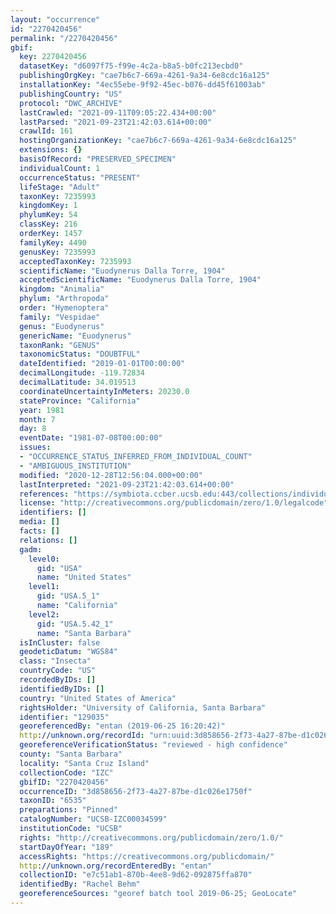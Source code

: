 ```yaml
---
layout: "occurrence"
id: "2270420456"
permalink: "/2270420456"
gbif:
  key: 2270420456
  datasetKey: "d6097f75-f99e-4c2a-b8a5-b0fc213ecbd0"
  publishingOrgKey: "cae7b6c7-669a-4261-9a34-6e8cdc16a125"
  installationKey: "4ec55ebe-9f92-45ec-b076-dd45f61003ab"
  publishingCountry: "US"
  protocol: "DWC_ARCHIVE"
  lastCrawled: "2021-09-11T09:05:22.434+00:00"
  lastParsed: "2021-09-23T21:42:03.614+00:00"
  crawlId: 161
  hostingOrganizationKey: "cae7b6c7-669a-4261-9a34-6e8cdc16a125"
  extensions: {}
  basisOfRecord: "PRESERVED_SPECIMEN"
  individualCount: 1
  occurrenceStatus: "PRESENT"
  lifeStage: "Adult"
  taxonKey: 7235993
  kingdomKey: 1
  phylumKey: 54
  classKey: 216
  orderKey: 1457
  familyKey: 4490
  genusKey: 7235993
  acceptedTaxonKey: 7235993
  scientificName: "Euodynerus Dalla Torre, 1904"
  acceptedScientificName: "Euodynerus Dalla Torre, 1904"
  kingdom: "Animalia"
  phylum: "Arthropoda"
  order: "Hymenoptera"
  family: "Vespidae"
  genus: "Euodynerus"
  genericName: "Euodynerus"
  taxonRank: "GENUS"
  taxonomicStatus: "DOUBTFUL"
  dateIdentified: "2019-01-01T00:00:00"
  decimalLongitude: -119.72834
  decimalLatitude: 34.019513
  coordinateUncertaintyInMeters: 20230.0
  stateProvince: "California"
  year: 1981
  month: 7
  day: 8
  eventDate: "1981-07-08T00:00:00"
  issues:
  - "OCCURRENCE_STATUS_INFERRED_FROM_INDIVIDUAL_COUNT"
  - "AMBIGUOUS_INSTITUTION"
  modified: "2020-12-28T12:56:04.000+00:00"
  lastInterpreted: "2021-09-23T21:42:03.614+00:00"
  references: "https://symbiota.ccber.ucsb.edu:443/collections/individual/index.php?occid=129035"
  license: "http://creativecommons.org/publicdomain/zero/1.0/legalcode"
  identifiers: []
  media: []
  facts: []
  relations: []
  gadm:
    level0:
      gid: "USA"
      name: "United States"
    level1:
      gid: "USA.5_1"
      name: "California"
    level2:
      gid: "USA.5.42_1"
      name: "Santa Barbara"
  isInCluster: false
  geodeticDatum: "WGS84"
  class: "Insecta"
  countryCode: "US"
  recordedByIDs: []
  identifiedByIDs: []
  country: "United States of America"
  rightsHolder: "University of California, Santa Barbara"
  identifier: "129035"
  georeferencedBy: "entan (2019-06-25 16:20:42)"
  http://unknown.org/recordId: "urn:uuid:3d858656-2f73-4a27-87be-d1c026e1750f"
  georeferenceVerificationStatus: "reviewed - high confidence"
  county: "Santa Barbara"
  locality: "Santa Cruz Island"
  collectionCode: "IZC"
  gbifID: "2270420456"
  occurrenceID: "3d858656-2f73-4a27-87be-d1c026e1750f"
  taxonID: "6535"
  preparations: "Pinned"
  catalogNumber: "UCSB-IZC00034599"
  institutionCode: "UCSB"
  rights: "http://creativecommons.org/publicdomain/zero/1.0/"
  startDayOfYear: "189"
  accessRights: "https://creativecommons.org/publicdomain/"
  http://unknown.org/recordEnteredBy: "entan"
  collectionID: "e7c51ab1-870b-4ee8-9d62-092875ffa870"
  identifiedBy: "Rachel Behm"
  georeferenceSources: "georef batch tool 2019-06-25; GeoLocate"
---
```

